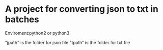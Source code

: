 # A project for converting json to txt in batches
 
Enviroment:python2 or python3 

"jpath" is the folder for json file
"tpath" is the folder for txt file
